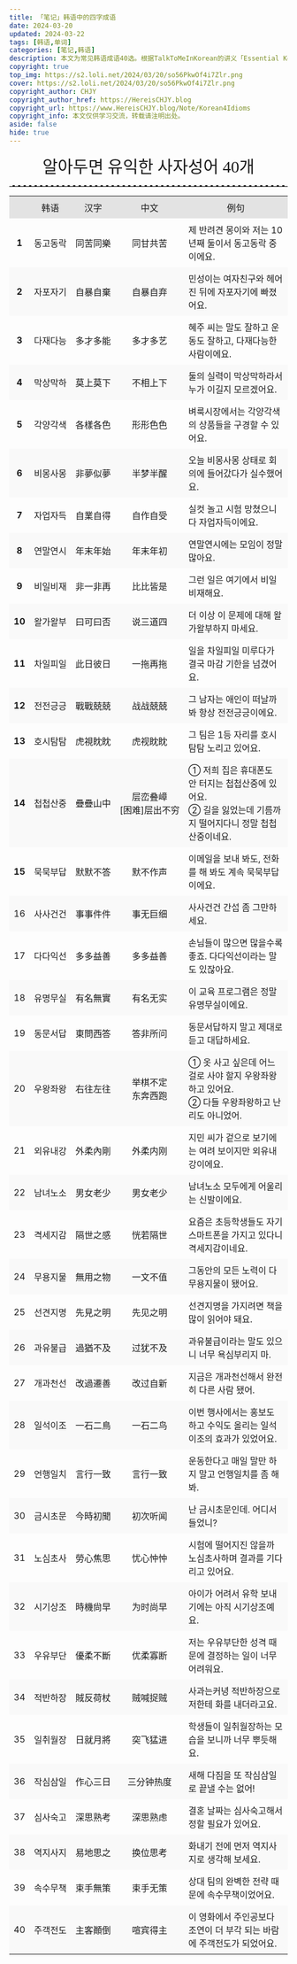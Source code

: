 ```yaml
---
title: 「笔记」韩语中的四字成语
date: 2024-03-20
updated: 2024-03-22
tags: [韩语,单词]
categories: [笔记,韩语]
description: 本文为常见韩语成语40选。根据TalkToMeInKorean的讲义「Essential Korean 4-Character Idioms」整理而成。
copyright: true
top_img: https://s2.loli.net/2024/03/20/so56PkwOf4i7Zlr.png
cover: https://s2.loli.net/2024/03/20/so56PkwOf4i7Zlr.png
copyright_author: CHJY
copyright_author_href: https://HereisCHJY.blog
copyright_url: https://www.HereisCHJY.blog/Note/Korean4Idioms
copyright_info: 本文仅供学习交流，转载请注明出处。
aside: false
hide: true
---
```

<html>
    <head>
        <style>
            @import url('https://fonts.googleapis.com/css2?family=Song+Myung&display=swap');
            p {
                text-align:justify;
            }
            p a {
                text-decoration: none;
                text-decoration-line: none;
                text-decoration-color: none;
                text-decoration-style: none;
                border-bottom: 2px solid #e3e3e3;
            }
            center {
                font-size: 30PX;
                font-style: bold;
                font-family: "Song Myung", serif;
            }
            hr {
                border: none; /* 移除默认的边框样式 */
                border-top: 2.5px dashed #E3E3E3; /* 设置上边框为1像素的虚线，颜色为黑色 */
            }
            table, th, td {
                border: none; /* 完全移除边框 */
                width: 100%；
            }
            td, th {
                padding: 8px;
            }
            tr:first-child {
                background-color: #e3e3e3; /* 第一行背景色 */
                text-align:center;
            }
            tr:nth-child(odd):not(:first-child) {
                background-color: #f9f9f9; /* 灰色背景 */
                border: 0;
            }
            tr:nth-child(even) {
            }
            td:nth-child(2), td:nth-child(3), td:nth-child(4) {
                white-space: nowrap;
            }
            td:nth-child(2), td:nth-child(3), td:nth-child(4) {
                text-align:center;
            }
        </style>
    </head>
<body>


<center> 알아두면 유익한 사자성어 40개</center>
<HR>

<table>
    <tr>
        <th></th>
        <td>韩语</td>
        <td>汉字</td>
        <td>中文</td>
        <td>例句</td>
    </tr>
    <tr>
        <th>1</th>
        <td>동고동락</td>
        <td>同苦同樂</td>
        <td>同甘共苦</td>
        <td>제 반려견 몽이와 저는 10년째 둘이서 동고동락 중이에요.</td>
    </tr>
    <tr>
        <th>2</th>
        <td>자포자기</td>
        <td>自暴自棄</td>
        <td>自暴自弃</td>
        <td>민성이는 여자친구와 헤어진 뒤에 자포자기에 빠졌어요.</td>
    </tr>
    <tr>
        <th>3</th>
        <td>다재다능</td>
        <td>多才多能</td>
        <td>多才多艺</td>
        <td>혜주 씨는 말도 잘하고 운동도 잘하고, 다재다능한 사람이에요.</td>
    </tr>
    <tr>
        <th>4</th>
        <td>막상막하</td>
        <td>莫上莫下</td>
        <td>不相上下</td>
        <td>둘의 실력이 막상막하라서 누가 이길지 모르겠어요.</td>
    </tr>
    <tr>
        <th>5</th>
        <td>각양각색</td>
        <td>各樣各色</td>
        <td>形形色色</td>
        <td>벼룩시장에서는 각양각색의 상품들을 구경할 수 있어요.</td>
    </tr>
    <tr>
        <th>6</th>
        <td>비몽사몽</td>
        <td>非夢似夢</td>
        <td>半梦半醒</td>
        <td>오늘 비몽사몽 상태로 회의에 들어갔다가 실수했어요.</td>
    </tr>
    <tr>
        <th>7</th>
        <td>자업자득</td>
        <td>自業自得</td>
        <td>自作自受</td>
        <td>실컷 놀고 시험 망쳤으니 다 자업자득이에요.</td>
    </tr>
    <tr>
        <th>8</th>
        <td>연말연시</td>
        <td>年末年始</td>
        <td>年末年初</td>
        <td>연말연시에는 모임이 정말 많아요.</td>
    </tr>
    <tr>
        <th>9</th>
        <td>비일비재</td>
        <td>非一非再</td>
        <td>比比皆是</td>
        <td>그런 일은 여기에서 비일비재해요.</td>
    </tr>
    <tr>
        <th>10</th>
        <td>왈가왈부</td>
        <td>曰可曰否</td>
        <td>说三道四</td>
        <td>더 이상 이 문제에 대해 왈가왈부하지 마세요.</td>
    </tr>
    <tr>
        <th>11</th>
        <td>차일피일</td>
        <td>此日彼日</td>
        <td>一拖再拖</td>
        <td>일을 차일피일 미루다가 결국 마감 기한을 넘겼어요.</td>
    </tr>
    <tr>
        <th>12</th>
        <td>전전긍긍</td>
        <td>戰戰兢兢</td>
        <td>战战兢兢</td>
        <td>그 남자는 애인이 떠날까 봐 항상 전전긍긍이에요.</td>
    </tr>
    <tr>
        <th>13</th>
        <td>호시탐탐</td>
        <td>虎視眈眈</td>
        <td>虎视眈眈</td>
        <td>그 팀은 1등 자리를 호시탐탐 노리고 있어요.</td>
    </tr>
    <tr>
        <th>14</th>
        <td>첩첩산중</td>
        <td>疊疊山中</td>
        <td>层峦叠嶂 <br> [困难]层出不穷</td>
        <td>① 저희 집은 휴대폰도 안 터지는 첩첩산중에 있어요.  <br> ② 길을 잃었는데 기름까지 떨어지다니 정말 첩첩산중이네요.</td>
    </tr>
    <tr>
        <th>15</th>
        <td>묵묵부답</td>
        <td>默默不答</td>
        <td>默不作声</td>
        <td>이메일을 보내 봐도, 전화를 해 봐도 계속 묵묵부답이에요.</td>
    </tr>
    <tr>
        <td>16</td>
        <td>사사건건</td>
        <td>事事件件</td>
        <td>事无巨细</td>
        <td>사사건건 간섭 좀 그만하세요.</td>
    </tr>
    <tr>
        <td>17</td>
        <td>다다익선</td>
        <td>多多益善</td>
        <td>多多益善</td>
        <td>손님들이 많으면 많을수록 좋죠. 다다익선이라는 말도 있잖아요.</td>
    </tr>
    <tr>
        <td>18</td>
        <td>유명무실</td>
        <td>有名無實</td>
        <td>有名无实</td>
        <td>이 교육 프로그램은 정말 유명무실이에요.</td>
    </tr>
    <tr>
        <td>19</td>
        <td>동문서답</td>
        <td>東問西答</td>
        <td>答非所问</td>
        <td>동문서답하지 말고 제대로 듣고 대답하세요.</td>
    </tr>
    <tr>
        <td>20</td>
        <td>우왕좌왕</td>
        <td>右往左往</td>
        <td>举棋不定<br>东奔西跑</td>
        <td>① 옷 사고 싶은데 어느 걸로 사야 할지 우왕좌왕하고 있어요.<br>② 다들 우왕좌왕하고 난리도 아니었어.</td>
    </tr>
    <tr>
        <td>21</td>
        <td>외유내강</td>
        <td>外柔內剛</td>
        <td>外柔内刚</td>
        <td>지민 씨가 겉으로 보기에는 여려 보이지만 외유내강이에요.</td>
    </tr>
    <tr>
        <td>22</td>
        <td>남녀노소</td>
        <td>男女老少</td>
        <td>男女老少</td>
        <td>남녀노소 모두에게 어울리는 신발이에요.</td>
    </tr>
    <tr>
        <td>23</td>
        <td>격세지감</td>
        <td>隔世之感</td>
        <td>恍若隔世</td>
        <td>요즘은 초등학생들도 자기 스마트폰을 가지고 있다니 격세지감이네요.</td>
    </tr>
    <tr>
        <td>24</td>
        <td>무용지물</td>
        <td>無用之物</td>
        <td>一文不值</td>
        <td>그동안의 모든 노력이 다 무용지물이 됐어요.</td>
    </tr>
    <tr>
        <td>25</td>
        <td>선견지명</td>
        <td>先見之明</td>
        <td>先见之明</td>
        <td>선견지명을 가지려면 책을 많이 읽어야 돼요.</td>
    </tr>
    <tr>
        <td>26</td>
        <td>과유불급</td>
        <td>過猶不及</td>
        <td>过犹不及</td>
        <td>과유불급이라는 말도 있으니 너무 욕심부리지 마.</td>
    </tr>
    <tr>
        <td>27</td>
        <td>개과천선</td>
        <td>改過遷善</td>
        <td>改过自新</td>
        <td>지금은 개과천선해서 완전히 다른 사람 됐어.</td>
    </tr>
    <tr>
        <td>28</td>
        <td>일석이조</td>
        <td>一石二鳥</td>
        <td>一石二鸟</td>
        <td>이번 행사에서는 홍보도 하고 수익도 올리는 일석이조의 효과가 있었어요.</td>
    </tr>
    <tr>
        <td>29</td>
        <td>언행일치</td>
        <td>言行一致</td>
        <td>言行一致</td>
        <td>운동한다고 매일 말만 하지 말고 언행일치를 좀 해 봐.</td>
    </tr>
    <tr>
        <td>30</td>
        <td>금시초문</td>
        <td>今時初聞</td>
        <td>初次听闻</td>
        <td>난 금시초문인데. 어디서 들었니?</td>
    </tr>
    <tr>
        <td>31</td>
        <td>노심초사</td>
        <td>勞心焦思</td>
        <td>忧心忡忡</td>
        <td>시험에 떨어지진 않을까 노심초사하며 결과를 기다리고 있어요.</td>
    </tr>
    <tr>
        <td>32</td>
        <td>시기상조</td>
        <td>時機尙早</td>
        <td>为时尚早</td>
        <td>아이가 어려서 유학 보내기에는 아직 시기상조예요.</td>
    </tr>
    <tr>
        <td>33</td>
        <td>우유부단</td>
        <td>優柔不斷</td>
        <td>优柔寡断</td>
        <td>저는 우유부단한 성격 때문에 결정하는 일이 너무 어려워요.</td>
    </tr>
    <tr>
        <td>34</td>
        <td>적반하장</td>
        <td>賊反荷杖</td>
        <td>贼喊捉贼</td>
        <td>사과는커녕 적반하장으로 저한테 화를 내더라고요.</td>
    </tr>
    <tr>
        <td>35</td>
        <td>일취월장</td>
        <td>日就月將</td>
        <td>突飞猛进</td>
        <td>학생들이 일취월장하는 모습을 보니까 너무 뿌듯해요.</td>
    </tr>
    <tr>
        <td>36</td>
        <td>작심삼일</td>
        <td>作心三日</td>
        <td>三分钟热度</td>
        <td>새해 다짐을 또 작심삼일로 끝낼 수는 없어!</td>
    </tr>
    <tr>
        <td>37</td>
        <td>심사숙고</td>
        <td>深思熟考</td>
        <td>深思熟虑</td>
        <td>결혼 날짜는 심사숙고해서 정할 필요가 있어요.</td>
    </tr>
    <tr>
        <td>38</td>
        <td>역지사지</td>
        <td>易地思之</td>
        <td>换位思考</td>
        <td>화내기 전에 먼저 역지사지로 생각해 보세요.</td>
    </tr>
    <tr>
        <td>39</td>
        <td>속수무책</td>
        <td>束手無策</td>
        <td>束手无策</td>
        <td>상대 팀의 완벽한 전략 때문에 속수무책이었어요.</td>
    </tr>
    <tr>
        <td>40</td>
        <td>주객전도</td>
        <td>主客顚倒</td>
        <td>喧宾得主</td>
        <td>이 영화에서 주인공보다 조연이 더 부각 되는 바람에 주객전도가 되었어요.</td>
    </tr>
</table>

